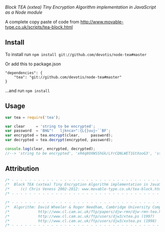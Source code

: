 *Block TEA (xxtea) Tiny Encryption Algorithm implementation in JavaScript as a Node module*

A complete copy paste of code from http://www.movable-type.co.uk/scripts/tea-block.html

## Install

To install run `npm install git://github.com/devotis/node-tea#master`

Or add this to package.json

    "dependencies": {
        "tea": "git://github.com/devotis/node-tea#master"
    }
...and run `npm install`

## Usage

```javascript
var tea = require('tea');

var clear     = 'string to be encrypted';
var password  = 'BH&^!   ljknca>":{L{}uuj~``BF';
var encrypted = tea.encrypt(clear,     password);
var decrypted = tea.decrypt(encrypted, password);

console.log(clear, encrypted, decrypted);
//--> 'string to be encrypted', 'xR4q8OXWSShGk/LYrCQNLWET1GtXooG3', 'string to be encrypted'
```

## Attribution
```javascript
/* - - - - - - - - - - - - - - - - - - - - - - - - - - - - - - - - - - - - - - - - - - - - - - -  */
/*  Block TEA (xxtea) Tiny Encryption Algorithm implementation in JavaScript                      */
/*     (c) Chris Veness 2002-2012: www.movable-type.co.uk/tea-block.html                          */
/* - - - - - - - - - - - - - - - - - - - - - - - - - - - - - - - - - - - - - - - - - - - - - - -  */

/* - - - - - - - - - - - - - - - - - - - - - - - - - - - - - - - - - - - - - - - - - - - - - - -  */
/*  Algorithm: David Wheeler & Roger Needham, Cambridge University Computer Lab                   */
/*             http://www.cl.cam.ac.uk/ftp/papers/djw-rmn/djw-rmn-tea.html (1994)                 */
/*             http://www.cl.cam.ac.uk/ftp/users/djw3/xtea.ps (1997)                              */
/*             http://www.cl.cam.ac.uk/ftp/users/djw3/xxtea.ps (1998)                             */
/* - - - - - - - - - - - - - - - - - - - - - - - - - - - - - - - - - - - - - - - - - - - - - - -  */
```
